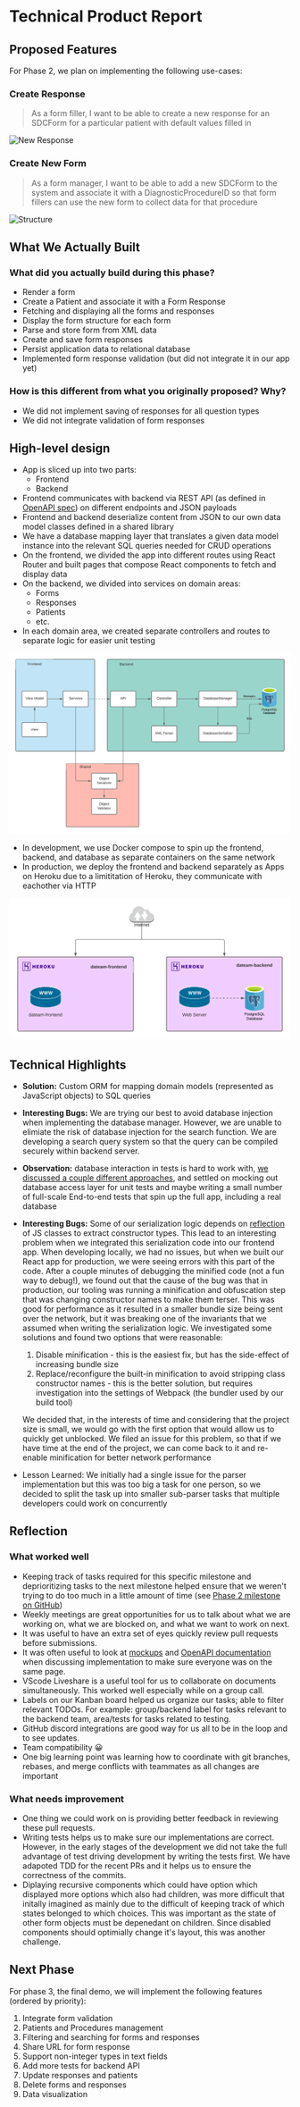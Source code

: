 # Technical Product Report

## Proposed Features

For Phase 2, we plan on implementing the following use-cases:

### Create Response

> As a form filler, I want to be able to create a new response for an SDCForm for a particular patient with default values filled in

![New Response](https://user-images.githubusercontent.com/8302959/109045985-3c194280-76a2-11eb-8371-30611ae49a16.png)

### Create New Form

> As a form manager, I want to be able to add a new SDCForm to the system and associate it with a DiagnosticProcedureID so that form fillers can use the new form to collect data for that procedure

![Structure](https://user-images.githubusercontent.com/8302959/109045932-2c016300-76a2-11eb-9ba1-4c8ed6e94bd7.png)

## What We Actually Built

### What did you actually build during this phase?

- Render a form
- Create a Patient and associate it with a Form Response
- Fetching and displaying all the forms and responses
- Display the form structure for each form
- Parse and store form from XML data
- Create and save form responses
- Persist application data to relational database
- Implemented form response validation (but did not integrate it in our app yet)

### How is this different from what you originally proposed? Why?

- We did not implement saving of responses for all question types
- We did not integrate validation of form responses

## High-level design

- App is sliced up into two parts:
  - Frontend
  - Backend
- Frontend communicates with backend via REST API (as defined in [OpenAPI spec](../../backend/openapi.yml)) on different endpoints and JSON payloads
- Frontend and backend deserialize content from JSON to our own data model classes defined in a shared library
- We have a database mapping layer that translates a given data model instance into the relevant SQL queries needed for CRUD operations
- On the frontend, we divided the app into different routes using React Router and built pages that compose React components to fetch and display data
- On the backend, we divided into services on domain areas:
  - Forms
  - Responses
  - Patients
  - etc.
- In each domain area, we created separate controllers and routes to separate logic for easier unit testing

![Data Flow Diagram](images/data-flow.png)

- In development, we use Docker compose to spin up the frontend, backend, and database as separate containers on the same network
- In production, we deploy the frontend and backend separately as Apps on Heroku due to a limititation of Heroku, they communicate with eachother via HTTP

![Infrastructure Diagram](images/infrastructure.png)

## Technical Highlights

- **Solution:** Custom ORM for mapping domain models (represented as JavaScript objects) to SQL queries
- **Interesting Bugs:** We are trying our best to avoid database injection when implementing the database manager. However, we are unable to elimiate the risk of database injection for the search function. We are developing a search query system so that the query can be compiled securely within backend server.
- **Observation:** database interaction in tests is hard to work with, [we discussed a couple different approaches](https://github.com/csc302-spring-2021/proj-DaTeam/pull/99#issuecomment-785388981), and settled on mocking out database access layer for unit tests and maybe writing a small number of full-scale End-to-end tests that spin up the full app, including a real database
- **Interesting Bugs:** Some of our serialization logic depends on [reflection](https://en.wikipedia.org/wiki/Reflective_programming) of JS classes to extract constructor types. This lead to an interesting problem when we integrated this serialization code into our frontend app. When developing locally, we had no issues, but when we built our React app for production, we were seeing errors with this part of the code. After a couple minutes of debugging the minified code (not a fun way to debug!), we found out that the cause of the bug was that in production, our tooling was running a minification and obfuscation step that was changing constructor names to make them terser. This was good for performance as it resulted in a smaller bundle size being sent over the network, but it was breaking one of the invariants that we assumed when writing the serialization logic. We investigated some solutions and found two options that were reasonable:

  1. Disable minification - this is the easiest fix, but has the side-effect of increasing bundle size
  2. Replace/reconfigure the built-in minification to avoid stripping class constructor names - this is the better solution, but requires investigation into the settings of Webpack (the bundler used by our build tool)

  We decided that, in the interests of time and considering that the project size is small, we would go with the first option that would allow us to quickly get unblocked. We filed an issue for this problem, so that if we have time at the end of the project, we can come back to it and re-enable minification for better network performance

- Lesson Learned: We initially had a single issue for the parser implementation but this was too big a task for one person, so we decided to split the task up into smaller sub-parser tasks that multiple developers could work on concurrently

## Reflection

### What worked well

- Keeping track of tasks required for this specific milestone and deprioritizing tasks to the next milestone helped ensure that we weren't trying to do too much in a little amount of time (see [Phase 2 milestone on GitHub](https://github.com/csc302-spring-2021/proj-DaTeam/milestone/2))
- Weekly meetings are great opportunities for us to talk about what we are working on, what we are blocked on, and what we want to work on next.
- It was useful to have an extra set of eyes quickly review pull requests before submissions.
- It was often useful to look at [mockups](https://www.figma.com/file/AkEpl4urre2SXIPiAfKulQ/SDC-Form-App?node-id=0%3A1) and [OpenAPI documentation](../../backend/openapi.yml) when discussing implementation to make sure everyone was on the same page.
- VScode Liveshare is a useful tool for us to collaborate on documents simultaneously. This worked well especially while on a group call.
- Labels on our Kanban board helped us organize our tasks; able to filter relevant TODOs. For example: group/backend label for tasks relevant to the backend team, area/tests for tasks related to testing.
- GitHub discord integrations are good way for us all to be in the loop and to see updates.
- Team compatibility 😀
- One big learning point was learning how to coordinate with git branches, rebases, and merge conflicts with teammates as all changes are important

### What needs improvement

- One thing we could work on is providing better feedback in reviewing these pull requests.
- Writing tests helps us to make sure our implementations are correct. However, in the early stages of the development we did not take the full advantage of test driving development by writing the tests first. We have adapoted TDD for the recent PRs and it helps us to ensure the correctness of the commits.
- Diplaying recursive components which could have option which displayed more options which also had children,
  was more difficult that initally imagined as mainly due to the difficult of keeping track of which states belonged to which choices. This was important as the state of other form objects must be depenedant on children. Since disabled components should optimially change it's layout, this was another challenge.

## Next Phase

For phase 3, the final demo, we will implement the following features (ordered by priority):

1. Integrate form validation
1. Patients and Procedures management
1. Filtering and searching for forms and responses
1. Share URL for form response
1. Support non-integer types in text fields
1. Add more tests for backend API
1. Update responses and patients
1. Delete forms and responses
1. Data visualization
